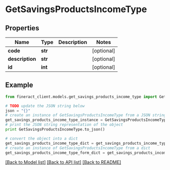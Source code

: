 # GetSavingsProductsIncomeType


## Properties

Name | Type | Description | Notes
------------ | ------------- | ------------- | -------------
**code** | **str** |  | [optional] 
**description** | **str** |  | [optional] 
**id** | **int** |  | [optional] 

## Example

```python
from fineract_client.models.get_savings_products_income_type import GetSavingsProductsIncomeType

# TODO update the JSON string below
json = "{}"
# create an instance of GetSavingsProductsIncomeType from a JSON string
get_savings_products_income_type_instance = GetSavingsProductsIncomeType.from_json(json)
# print the JSON string representation of the object
print GetSavingsProductsIncomeType.to_json()

# convert the object into a dict
get_savings_products_income_type_dict = get_savings_products_income_type_instance.to_dict()
# create an instance of GetSavingsProductsIncomeType from a dict
get_savings_products_income_type_form_dict = get_savings_products_income_type.from_dict(get_savings_products_income_type_dict)
```
[[Back to Model list]](../README.md#documentation-for-models) [[Back to API list]](../README.md#documentation-for-api-endpoints) [[Back to README]](../README.md)



